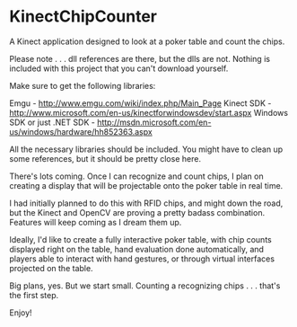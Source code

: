 KinectChipCounter
=================

A Kinect application designed to look at a poker table and count the chips.

Please note . . . dll references are there, but the dlls are not.  Nothing is included with this project that you can't download yourself.

Make sure to get the following libraries:

Emgu - http://www.emgu.com/wiki/index.php/Main_Page
Kinect SDK - http://www.microsoft.com/en-us/kinectforwindowsdev/start.aspx
Windows SDK or just .NET SDK - http://msdn.microsoft.com/en-us/windows/hardware/hh852363.aspx

All the necessary libraries should be included.  You might have to clean up some references, but it should be pretty close here.

There's lots coming.  Once I can recognize and count chips, I plan on creating a display that will be projectable onto the poker table in real time.

I had initially planned to do this with RFID chips, and might down the road, but the Kinect and OpenCV are proving a pretty badass combination.  Features will keep coming as I dream them up.

Ideally, I'd like to create a fully interactive poker table, with chip counts displayed right on the table, hand evaluation done automatically, and players able to interact with hand gestures, or through virtual interfaces projected on the table.

Big plans, yes.  But we start small.  Counting a recognizing chips . . . that's the first step.

Enjoy!
